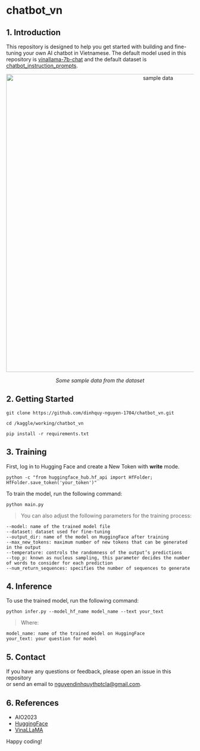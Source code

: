 # chatbot_vn
## 1. Introduction
This repository is designed to help you get started with building and fine-tuning your own AI chatbot in Vietnamese. The default model used in this repository is [vinallama-7b-chat](https://huggingface.co/vilm/vinallama-7b-chat) and the default dataset is [chatbot_instruction_prompts](https://huggingface.co/datasets/alespalla/chatbot_instruction_prompts).
<p align="center">
  <img width="800" alt="sample data" src="https://github.com/dinhquy-nguyen-1704/chatbot_vn/assets/127675330/10baed6e-2d9e-440f-8f94-646ac31773cc">
</p>
<p align="center">
  <em>Some sample data from the dataset</em>
</p>

## 2. Getting Started
```
git clone https://github.com/dinhquy-nguyen-1704/chatbot_vn.git
```
```
cd /kaggle/working/chatbot_vn
```
```
pip install -r requirements.txt
```

## 3. Training
First, log in to Hugging Face and create a New Token with **write** mode.
```
python -c "from huggingface_hub.hf_api import HfFolder; HfFolder.save_token('your_token')"
```
To train the model, run the following command:
```
python main.py
```
> You can also adjust the following parameters for the training process: 
```
--model: name of the trained model file
--dataset: dataset used for fine-tuning
--output_dir: name of the model on HuggingFace after training
--max_new_tokens: maximum number of new tokens that can be generated in the output
--temperature: controls the randomness of the output’s predictions
--top_p: known as nucleus sampling, this parameter decides the number of words to consider for each prediction
--num_return_sequences: specifies the number of sequences to generate
```

## 4. Inference
To use the trained model, run the following command:
```
python infer.py --model_hf_name model_name --text your_text
```
> Where:
```
model_name: name of the trained model on HuggingFace
your_text: your question for model
```

## 5. Contact
If you have any questions or feedback, please open an issue in this repository <br/>
or send an email to nguyendinhquythptcla@gmail.com.

## 6. References
- AIO2023
- [HuggingFace](https://huggingface.co/)
- [VinaLLaMA](https://www.vilm.org/research/introducing-vinallama)

Happy coding!
